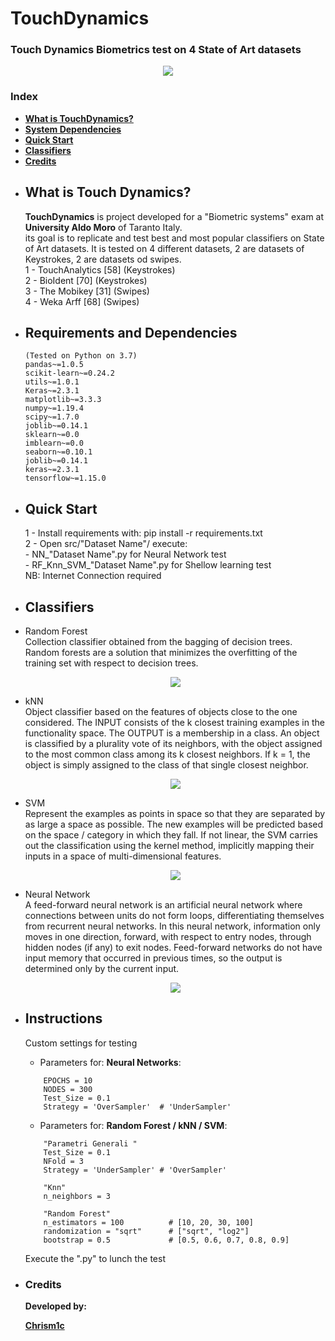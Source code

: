 # TouchDynamics
### Touch Dynamics Biometrics test on 4 State of Art datasets<br>
<p align="center">
  <img src="doc/images/TouchDynamicsLogo.png">
</p>

### Index

- [**What is TouchDynamics?**](#what-is-touch-dynamics)
- [**System Dependencies**](#requirements-and-dependencies)
- [**Quick Start**](#quick-start)
- [**Classifiers**](#classifiers)
- [**Credits**](#credits)

<ul>
<li>

## What is Touch Dynamics?

**TouchDynamics** is project developed for a "Biometric systems" exam 
at **University Aldo Moro** of Taranto Italy. <br>
its goal is to replicate and test best and most popular classifiers on State of Art datasets. 
It is tested on 4 different datasets, 2 are datasets of Keystrokes, 2 are datasets od swipes. <br>
1 - TouchAnalytics [58] (Keystrokes) <br>
2 - BioIdent [70]   (Keystrokes) <br>
3 - The Mobikey [31]    (Swipes) <br>
4 - Weka Arff [68]  (Swipes) <br>

</li>
<li>

## Requirements and Dependencies
```
(Tested on Python on 3.7)
pandas~=1.0.5
scikit-learn~=0.24.2
utils~=1.0.1
Keras~=2.3.1
matplotlib~=3.3.3
numpy~=1.19.4
scipy~=1.7.0
joblib~=0.14.1
sklearn~=0.0
imblearn~=0.0
seaborn~=0.10.1
joblib~=0.14.1
keras~=2.3.1
tensorflow~=1.15.0
 ```

</li>
<li>

## Quick Start

1 - Install requirements with: pip install -r requirements.txt <br>
2 - Open src/"Dataset Name"/ execute:<br>
    - NN_"Dataset Name".py for Neural Network test<br>
    - RF_Knn_SVM_"Dataset Name".py for Shellow learning test<br>
NB: Internet Connection required

</li>
<li>

## Classifiers

<li>
    Random Forest <br>
    Collection classifier obtained from the bagging of decision trees.
    Random forests are a solution that minimizes the overfitting of 
    the training set with respect to decision trees.
    <p align="center">
        <img src="doc/images/RF.png">
    </p>
</li>
<li>
    kNN <br>
    Object classifier based on the features of objects close to the one considered.
    The INPUT consists of the k closest training examples in the functionality space.
    The OUTPUT is a membership in a class.
    An object is classified by a plurality vote of its neighbors, with the object 
    assigned to the most common class among its k closest neighbors.
    If k = 1, the object is simply assigned to the class of that single closest neighbor.
    <p align="center">
        <img src="doc/images/kNN.png">
    </p>
</li>
<li>
    SVM <br>
    Represent the examples as points in space so that they are separated by as 
    large a space as possible.
    The new examples will be predicted based on the space / category in which they fall.
    If not linear, the SVM carries out the classification using the kernel method,
    implicitly mapping their inputs in a space of multi-dimensional features.
    <p align="center">
        <img src="doc/images/SVM.gif">
    </p>
</li>
<li>
    Neural Network <br>
    A feed-forward neural network is an artificial neural network where connections 
    between units do not form loops, differentiating themselves from recurrent neural networks.
    In this neural network, information only moves in one direction, forward,
    with respect to entry nodes, through hidden nodes (if any) to exit nodes.
    Feed-forward networks do not have input memory that occurred in previous times, 
    so the output is determined only by the current input.
    <p align="center">
        <img src="doc/images/NN.gif">
    </p>
</li>

</li>
<li>

## Instructions

Custom settings for testing
- Parameters for: **Neural Networks**:
```
    EPOCHS = 10
    NODES = 300
    Test_Size = 0.1
    Strategy = 'OverSampler'  # 'UnderSampler'
 ```
- Parameters for: **Random Forest / kNN / SVM**:
```
    "Parametri Generali "
    Test_Size = 0.1
    NFold = 3
    Strategy = 'UnderSampler' # 'OverSampler' 

    "Knn"
    n_neighbors = 3

    "Random Forest"
    n_estimators = 100          # [10, 20, 30, 100]
    randomization = "sqrt"      # ["sqrt", "log2"]
    bootstrap = 0.5             # [0.5, 0.6, 0.7, 0.8, 0.9]
 ```
Execute the ".py" to lunch the test

</li>
<li>

### Credits

**Developed by:**

[**Chrism1c**](https://github.com/Chrism1c)

</li>
</ul>
